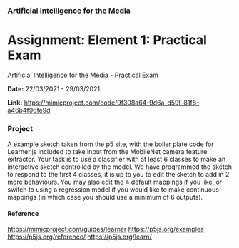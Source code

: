 ### Artificial Intelligence for the Media
# Assignment: Element 1: Practical Exam
Artificial Intelligence for the Media - Practical Exam


**Date:**  22/03/2021 - 29/03/2021

**Link:** https://mimicproject.com/code/9f308a64-9d6a-d59f-81f8-a46b4f96fe9d


### Project

A example sketch taken from the p5 site, with the boiler plate code for Learner.js included to take input from the MobileNet camera feature extractor. Your task is to use a classifier with at least 6 classes to make an interactive sketch controlled by the model. We have programmed the sketch to respond to the first 4 classes, it is up to you to edit the sketch to add in 2 more behaviours. You may also edit the 4 default mappings if you like, or switch to using a regression model if you would like to make continuous mappings (in which case you should use a minimum of 6 outputs).


#### Reference

https://mimicproject.com/guides/learner
https://p5js.org/examples
https://p5js.org/reference/
https://p5js.org/learn/

